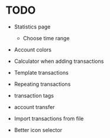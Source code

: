 # TODO

- Statistics page
  - Choose time range

- Account colors
- Calculator when adding transactions
- Template transactions
- Repeating transactions
- transaction tags
- account transfer
- Import transactions from file
- Better icon selector
